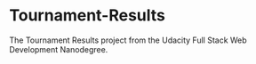 # Tournament-Results
The Tournament Results project from the Udacity Full Stack Web Development Nanodegree. 
